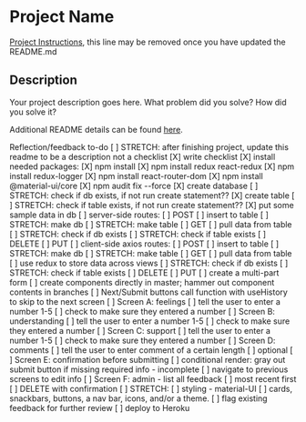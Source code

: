 # Project Name

[Project Instructions](./INSTRUCTIONS.md), this line may be removed once you have updated the README.md

## Description

Your project description goes here. What problem did you solve? How did you solve it?

Additional README details can be found [here](https://github.com/PrimeAcademy/readme-template/blob/master/README.md).


Reflection/feedback to-do
[ ] STRETCH: after finishing project, update this readme to be a description not a checklist
[X] write checklist
[X] install needed packages:
    [X] npm install
    [X] npm install redux react-redux
    [X] npm install redux-logger
    [X] npm install react-router-dom
    [X] npm install @material-ui/core
    [X] npm audit fix --force
[X] create database
    [ ] STRETCH: check if db exists, if not run create statement??
[X] create table
    [ ] STRETCH: check if table exists, if not run create statement??
[X] put some sample data in db
[ ] server-side routes:
    [ ] POST
        [ ] insert to table
        [ ] STRETCH: make db
        [ ] STRETCH: make table
    [ ] GET
        [ ] pull data from table
        [ ] STRETCH: check if db exists
        [ ] STRETCH: check if table exists
    [ ] DELETE
    [ ] PUT
[ ] client-side axios routes:
    [ ] POST
        [ ] insert to table
        [ ] STRETCH: make db
        [ ] STRETCH: make table
    [ ] GET
        [ ] pull data from table
            [ ] use redux to store data across views
        [ ] STRETCH: check if db exists
        [ ] STRETCH: check if table exists
    [ ] DELETE
    [ ] PUT
[ ] create a multi-part form
    [ ] create components directly in master; hammer out component contents in branches
    [ ] Next/Submit buttons call function with useHistory to skip to the next screen
    [ ] Screen A: feelings
        [ ] tell the user to enter a number 1-5
        [ ] check to make sure they entered a number
    [ ] Screen B: understanding
        [ ] tell the user to enter a number 1-5
        [ ] check to make sure they entered a number
    [ ] Screen C: support
        [ ] tell the user to enter a number 1-5
        [ ] check to make sure they entered a number
    [ ] Screen D: comments
        [ ] tell the user to enter comment of a certain length
        [ ] optional
    [ ] Screen E: confirmation before submitting
        [ ] conditional render: gray out submit button if missing required info - incomplete
        [ ] navigate to previous screens to edit info
    [ ] Screen F: admin - list all feedback
        [ ] most recent first
        [ ] DELETE with confirmation
[ ] STRETCH:
    [ ] styling - material-UI
        [ ] cards, snackbars, buttons, a nav bar, icons, and/or a theme. 
    [ ] flag existing feedback for further review
    [ ] deploy to Heroku